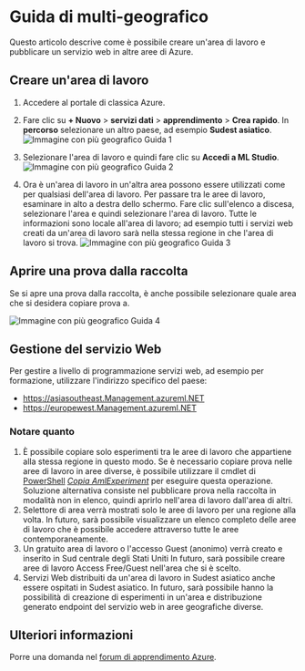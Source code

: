 <properties
   pageTitle="Guida di geografico con più | Microsoft Azure"
   description="Informazioni su come creare un'area di lavoro e pubblicare un servizio web in un'area di Azure diversa da Stati Uniti centrali Sud (SCUS) area Azure."
   services="machine-learning"
   documentationCenter=""
   authors="tedway"
   manager="jhubbard"
   editor="rmca14"
   tags=""/>

<tags
   ms.service="machine-learning"
   ms.devlang="na"
   ms.topic="article"
   ms.tgt_pltfrm="na"
   ms.workload="na"
   ms.date="08/16/2016"
   ms.author="tedway; neerajkh"/>

# <a name="multi-geo-help-documentation"></a>Guida di multi-geografico

Questo articolo descrive come è possibile creare un'area di lavoro e pubblicare un servizio web in altre aree di Azure.

## <a name="create-a-workspace"></a>Creare un'area di lavoro

1. Accedere al portale di classica Azure.

2.  Fare clic su **+ Nuovo** > **servizi dati** > **apprendimento** > **Crea rapido**.  In **percorso** selezionare un altro paese, ad esempio **Sudest asiatico**.
![Immagine con più geografico Guida 1][1]
3. Selezionare l'area di lavoro e quindi fare clic su **Accedi a ML Studio**.
![Immagine con più geografico Guida 2][2]

4. Ora è un'area di lavoro in un'altra area possono essere utilizzati come per qualsiasi dell'area di lavoro. Per passare tra le aree di lavoro, esaminare in alto a destra dello schermo. Fare clic sull'elenco a discesa, selezionare l'area e quindi selezionare l'area di lavoro. Tutte le informazioni sono locale all'area di lavoro; ad esempio tutti i servizi web creati da un'area di lavoro sarà nella stessa regione in che l'area di lavoro si trova.
![Immagine con più geografico Guida 3][3]

## <a name="open-an-experiment-from-gallery"></a>Aprire una prova dalla raccolta

Se si apre una prova dalla raccolta, è anche possibile selezionare quale area che si desidera copiare prova a.

![Immagine con più geografico Guida 4][4a]

## <a name="web-service-management"></a>Gestione del servizio Web

Per gestire a livello di programmazione servizi web, ad esempio per formazione, utilizzare l'indirizzo specifico del paese:
- https://asiasoutheast.Management.azureml.NET
- https://europewest.Management.azureml.NET

### <a name="things-to-note"></a>Notare quanto

1.  È possibile copiare solo esperimenti tra le aree di lavoro che appartiene alla stessa regione in questo modo. Se è necessario copiare prova nelle aree di lavoro in aree diverse, è possibile utilizzare il cmdlet di [PowerShell](http://aka.ms/amlps) [*Copia AmlExperiment*](https://github.com/hning86/azuremlps/blob/master/README.md#copy-amlexperiment) per eseguire questa operazione. Soluzione alternativa consiste nel pubblicare prova nella raccolta in modalità non in elenco, quindi aprirlo nell'area di lavoro dall'area di altri.
2.  Selettore di area verrà mostrati solo le aree di lavoro per una regione alla volta. In futuro, sarà possibile visualizzare un elenco completo delle aree di lavoro che è possibile accedere attraverso tutte le aree contemporaneamente.  
3.  Un gratuito area di lavoro o l'accesso Guest (anonimo) verrà creato e inserito in Sud centrale degli Stati Uniti In futuro, sarà possibile creare aree di lavoro Access Free/Guest nell'area che si è scelto.  
4.  Servizi Web distribuiti da un'area di lavoro in Sudest asiatico anche essere ospitati in Sudest asiatico. In futuro, sarà possibile hanno la possibilità di creazione di esperimenti in un'area e distribuzione generato endpoint del servizio web in aree geografiche diverse.  

## <a name="more-information"></a>Ulteriori informazioni

Porre una domanda nel [forum di apprendimento Azure](https://social.msdn.microsoft.com/Forums/azure/home?forum=MachineLearning).

<!--Image references-->
[1]: ./media/machine-learning-multi-geo/multi-geo_1.png
[2]: ./media/machine-learning-multi-geo/multi-geo_2.png
[3]: ./media/machine-learning-multi-geo/multi-geo_3.png
[4a]: ./media/machine-learning-multi-geo/multi-geo_4a.png
